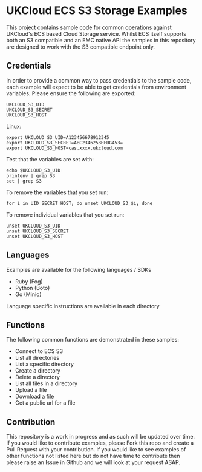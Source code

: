 # UKCloud ECS S3 Storage Examples

This project contains sample code for common operations against
UKCloud's ECS based Cloud Storage service. Whilst ECS itself
supports both an S3 compatible and an EMC native API the samples in this
repository are designed to work with the S3 compatible endpoint only.

## Credentials
In order to provide a common way to pass credentials to the sample code,
each example will expect to be able to get credentials from environment
variables. Please ensure the following are exported:

```
UKCLOUD_S3_UID
UKCLOUD_S3_SECRET
UKCLOUD_S3_HOST
```

Linux:
```
export UKCLOUD_S3_UID=A123456678912345
export UKCLOUD_S3_SECRET=ABC2346253HFDG453=
export UKCLOUD_S3_HOST=cas.xxxx.ukcloud.com
```

Test that the variables are set with:

```
echo $UKCLOUD_S3_UID
printenv | grep S3
set | grep S3
```

To remove the variables that you set run:

```
for i in UID SECRET HOST; do unset UKCLOUD_S3_$i; done
```

To remove individual variables that you set run:

```
unset UKCLOUD_S3_UID
unset UKCLOUD_S3_SECRET
unset UKCLOUD_S3_HOST
```


## Languages
Examples are available for the following languages / SDKs
- Ruby (Fog)
- Python (Boto)
- Go (Minio)

Language specific instructions are available in each directory

## Functions
The following common functions are demonstrated in these samples:

- Connect to ECS S3
- List all directories
- List a specific directory
- Create a directory
- Delete a directory
- List all files in a directory
- Upload a file
- Download a file
- Get a public url for a file

## Contribution
This repository is a work in progress and as such will be updated over
time. If you would like to contribute examples, please Fork this repo
and create a Pull Request with your contribution. 
If you would like to see examples of other functions not listed here but
do not have time to contribute then please raise an Issue in Github and
we will look at your request ASAP.

